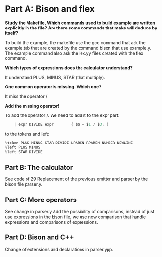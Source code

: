 # Part A: Bison and flex

**Study the Makefile, Which commands used to build example are written explicitly in the file? Are there some commands that make will deduce by itself?**

To build the example, the makefile use the gcc command that ask the example.tab that are created by the command bison that use example.y. The example command also ask the lex.yy files created with the flex command.

**Which types of expressions does the calculator understand?**

It understand PLUS, MINUS, STAR (that multiply).

**One common operator is missing. Which one?**

It miss the operator /

**Add the missing operator!**

To add the operator /.
We need to add it to the expr part:
```C
    | expr DIVIDE expr        { $$ = $1 / $3; }
```
to the tokens and left:
```C
%token PLUS MINUS STAR DIVIDE LPAREN RPAREN NUMBER NEWLINE
%left PLUS MINUS
%left STAR DIVIDE
```


## Part B: The calculator

See code of 29
Replacement of the previous emitter and parser by the bison file parser.y.

## Part C: More operators

See change in parser.y
Add the possibility of comparisons, instead of just use expressions in the bison file, we use now comparison that handle expressions and comparisons of expressions.

## Part D: Bison and C++

Change of extensions and declarations in parser.ypp.
